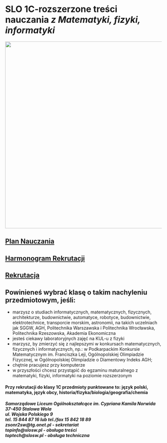 
<html lang="pl">
<head>
	<meta charset="utf-8"/>


	

</head>
<body>
<h1 id="kluska"><strong>SLO 1C</strong>-rozszerzone treści nauczania<strong><em> z Matematyki, fizyki, informatyki</em></strong></h1>
<img src="https://playarena.pl/uf/media/images_full/338576-0ac00115-3028-3a28.jpg"/ width=1400 height=600>
<div id="tekst">
<h2><a href="http://mt.slosw.pl/plany/1C.pdf" target="_blank"> Plan Nauczania </a> </h2>
<h2><a href="http://mt.slosw.pl/Harmonogram.pdf" target="_blank"> Harmonogram Rekrutacji </a> </h2>
<h2><a href="https://podkarpacie.edu.com.pl/kandydat/app/offer_pg.html" target="_blank"> Rekrutacja </a> </h2>

<h2><strong>Powinieneś wybrać klasę o takim nachyleniu przedmiotowym, jeśli:</strong> </br></h2>
<ul id="kebs">
<li> marzysz o studiach informatycznych, matematycznych, fizycznych, architekturze,
budownictwie, automatyce, robotyce, budownictwie, elektrotechnice, transporcie morskim,
astronomii, na takich uczelniach jak SGGW, AGH, Politechnika Warszawska i Politechnika
Wrocławska, Politechnika Rzeszowska, Akademia Ekonomiczna</li> 
<li>jesteś ciekawy laboratoryjnych zajęć na KUL-u z fizyki</li>
<li>marzysz, by zmierzyć się z najlepszymi w konkursach matematycznych, fizycznych
i informatycznych, np.: w Podkarpackim Konkursie Matematycznym im. Franciszka Leji,
Ogólnopolskiej Olimpiadzie Fizycznej, w Ogólnopolskiej Olimpiadzie o Diamentowy
Indeks AGH;
</li>
<li>chętnie pracujesz przy komputerze</li>
<li>w przyszłości chcesz przystąpić do egzaminu maturalnego z matematyki, fizyki, informatyki
na poziomie rozszerzonym</li>
</ul>
<h4 id="csdeusjaw">Przy rekrutacji do klasy 1C przedmioty punktowane to: język polski, matematyka,
język obcy, historia/fizyka/biologia/geografia/chemia</h4>
<h5>Samorządowe Liceum Ogólnokształcące im. Cypriana Kamila Norwida</br>
37-450 Stalowa Wola</br>
ul. Wojska Polskiego 9</br>
tel. 15 844 87 16 lub tel./fax 15 842 18 89</br>
zsonr2sw@tg.onet.pl - sekretariat</br>
topinfo@slosw.pl - obsługa treści</br>
toptech@slosw.pl - obsługa techniczna</h5>

</div>
</body>
</html>
